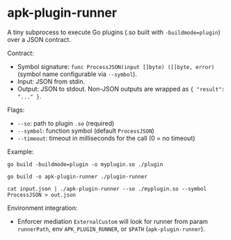 # apk-plugin-runner

A tiny subprocess to execute Go plugins (.so built with `-buildmode=plugin`) over a JSON contract.

Contract:
- Symbol signature: `func ProcessJSON(input []byte) ([]byte, error)` (symbol name configurable via `--symbol`).
- Input: JSON from stdin.
- Output: JSON to stdout. Non-JSON outputs are wrapped as `{ "result": "..." }`.

Flags:
- `--so`: path to plugin `.so` (required)
- `--symbol`: function symbol (default `ProcessJSON`)
- `--timeout`: timeout in milliseconds for the call (0 = no timeout)

Example:
```
go build -buildmode=plugin -o myplugin.so ./plugin

go build -o apk-plugin-runner ./plugin-runner

cat input.json | ./apk-plugin-runner --so ./myplugin.so --symbol ProcessJSON > out.json
```

Environment integration:
- Enforcer mediation `ExternalCustom` will look for runner from param `runnerPath`, env `APK_PLUGIN_RUNNER`, or `$PATH` (`apk-plugin-runner`).